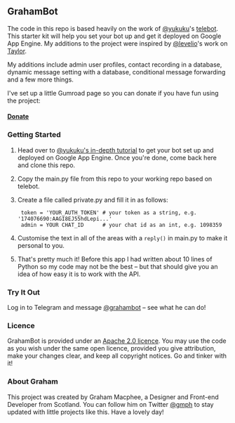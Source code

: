 ## GrahamBot

The code in this repo is based heavily on the work of [@yukuku](http://github.com/yukuku)'s [telebot](https://github.com/yukuku/telebot). This starter kit will help you set your bot up and get it deployed on Google App Engine. My additions to the project were inspired by [@levelio](http://twitter.com/levelsio)'s work on [Taylor](http://taylorbot.com/).

My additions include admin user profiles, contact recording in a database, dynamic message setting with a database, conditional message forwarding and a few more things.

I've set up a little Gumroad page so you can donate if you have fun using the project:

<script type="text/javascript" src="https://gumroad.com/js/gumroad.js"></script>
#### <a class="gumroad-button" href="https://gumroad.com/l/lyjsM">Donate</a>

### Getting Started

1. Head over to [@yukuku's in-depth tutorial](https://github.com/yukuku/telebot) to get your bot set up and deployed on Google App Engine. Once you're done, come back here and clone this repo.

2. Copy the main.py file from this repo to your working repo based on telebot.

3. Create a file called private.py and fill it in as follows:
  
        token = 'YOUR_AUTH_TOKEN' # your token as a string, e.g. '174076690:AAGI8EJ55hdLepi...'
        admin = YOUR CHAT_ID      # your chat id as an int, e.g. 1098359

4. Customise the text in all of the areas with a `reply()` in main.py to make it personal to you.

5. That's pretty much it! Before this app I had written about 10 lines of Python so my code may not be the best – but that should give you an idea of how easy it is to work with the API.

### Try It Out

Log in to Telegram and message [@grahambot](http://telegram.me/grahambot) – see what he can do!

### Licence 

GrahamBot is provided under an [Apache 2.0 licence](https://raw.githubusercontent.com/gmph/grahambot/master/LICENSE). You may use the code as you wish under the same open licence, provided you give attribution, make your changes clear, and keep all copyright notices. Go and tinker with it!

### About Graham

This project was created by Graham Macphee, a Designer and Front-end Developer from Scotland. You can follow him on Twitter [@gmph](http://twitter.com/gmph) to stay updated with little projects like this. Have a lovely day!

